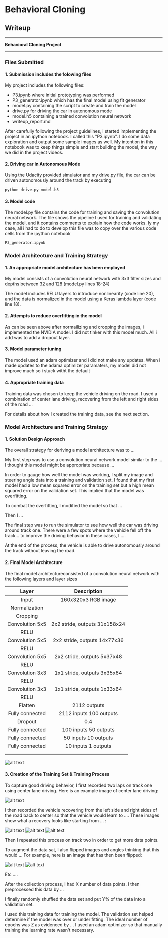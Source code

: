 # **Behavioral Cloning** 

## Writeup

---

**Behavioral Cloning Project**



[//]: # (Image References)

[image1]: ./examples/placeholder.png "Model Visualization"
[image2]: ./examples/placeholder.png "Grayscaling"
[image3]: ./examples/placeholder_small.png "Recovery Image"
[image4]: ./examples/placeholder_small.png "Recovery Image"
[image5]: ./examples/placeholder_small.png "Recovery Image"
[image6]: ./examples/placeholder_small.png "Normal Image"
[image7]: ./examples/placeholder_small.png "Flipped Image"

---
### Files Submitted

#### 1. Submission includes the folowing files

My project includes the following files:

* P3.ipynb where initial prototyping was performed
* P3_generator.ipynb which has the final model using fit generator
* model.py containing the script to create and train the model
* drive.py for driving the car in autonomous mode
* model.h5 containing a trained convolution neural network 
* writeup_report.md

After carefully following the project guidelines, i started implementing the project in an ipython notebook. I called this "P3.ipynb". I do some data exploration and output some sample images as well.
My intention in this notebook was to keep things simple and start building the model, the way we did in the project videos.

#### 2. Driving car in Autonomous Mode

Using the Udacity provided simulator and my drive.py file, the car can be driven autonomously around the track by executing

```sh
python drive.py model.h5
```

#### 3. Model code

The model.py file contains the code for training and saving the convolution neural network. The file shows the pipeline I used for training and validating the model, and it contains comments to explain how the code works. Iy my case, all i had to do to develop this file was to copy over the various code cells from the ipython notebook
```sh
P3_generator.ipynb
```


### Model Architecture and Training Strategy

#### 1. An appropriate model architecture has been employed

My model consists of a convolution neural network with 3x3 filter sizes and depths between 32 and 128 (model.py lines 18-24) 

The model includes RELU layers to introduce nonlinearity (code line 20), and the data is normalized in the model using a Keras lambda layer (code line 18).



#### 2. Attempts to reduce overfitting in the model

As can be seen above after normailizing and cropping the images, i implemented the NVIDIA model.
I did not tinker with this model much. All i add was to add a dropout layer.

#### 3. Model parameter tuning

The model used an adam optimizer and i did not make any updates.
When i made updates to the adama optimizer paramaters, my model did not improve much so i stuck witht the default

#### 4. Appropriate training data

Training data was chosen to keep the vehicle driving on the road. I used a combination of center lane driving, recovering from the left and right sides of the road ... 

For details about how I created the training data, see the next section. 

### Model Architecture and Training Strategy

#### 1. Solution Design Approach

The overall strategy for deriving a model architecture was to ...

My first step was to use a convolution neural network model similar to the ... I thought this model might be appropriate because ...

In order to gauge how well the model was working, I split my image and steering angle data into a training and validation set. I found that my first model had a low mean squared error on the training set but a high mean squared error on the validation set. This implied that the model was overfitting. 

To combat the overfitting, I modified the model so that ...

Then I ... 

The final step was to run the simulator to see how well the car was driving around track one. There were a few spots where the vehicle fell off the track... to improve the driving behavior in these cases, I ....

At the end of the process, the vehicle is able to drive autonomously around the track without leaving the road.

#### 2. Final Model Architecture

The final model architectureconsisted of a convolution neural network with the following layers and layer sizes

| Layer         		|     Description	        					| 
|:---------------------:|:---------------------------------------------:| 
| Input         		| 160x320x3 RGB image							|
| Normalization			|												|
| Cropping				|												|
| Convolution 5x5     	| 2x2 stride, outputs 31x158x24 				|
| RELU					|												|
| Convolution 5x5     	| 2x2 stride, outputs 14x77x36 					|
| RELU					|												|
| Convolution 5x5     	| 2x2 stride, outputs 5x37x48 					|
| RELU					|												|
| Convolution 3x3     	| 1x1 stride, outputs 3x35x64 					|
| RELU					|												|
| Convolution 3x3     	| 1x1 stride, outputs 1x33x64 					|
| RELU					|												|
| Flatten				| 2112 outputs									|
| Fully connected		| 2112 inputs 100 outputs						|
| Dropout				| 0.4 											|
| Fully connected		| 100  inputs  50 outputs						|
| Fully connected		| 50   inputs  10 outputs						|
| Fully connected		| 10   inputs  1  outputs						|
|						|												|
|						|												|

![alt text][image1]

#### 3. Creation of the Training Set & Training Process

To capture good driving behavior, I first recorded two laps on track one using center lane driving. Here is an example image of center lane driving:

![alt text][image2]

I then recorded the vehicle recovering from the left side and right sides of the road back to center so that the vehicle would learn to .... These images show what a recovery looks like starting from ... :

![alt text][image3]
![alt text][image4]
![alt text][image5]

Then I repeated this process on track two in order to get more data points.

To augment the data sat, I also flipped images and angles thinking that this would ... For example, here is an image that has then been flipped:

![alt text][image6]
![alt text][image7]

Etc ....

After the collection process, I had X number of data points. I then preprocessed this data by ...


I finally randomly shuffled the data set and put Y% of the data into a validation set. 

I used this training data for training the model. The validation set helped determine if the model was over or under fitting. The ideal number of epochs was Z as evidenced by ... I used an adam optimizer so that manually training the learning rate wasn't necessary.
